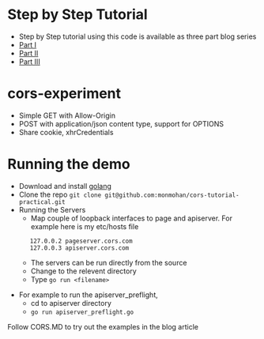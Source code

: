 # Step by Step Tutorial
* Step by Step tutorial using this code is available as three part blog series
* [Part I](https://medium.com/@software_factotum/cross-origin-resource-sharing-a-hands-on-tutorial-fb19748cb3b7)
* [Part II](https://medium.com/@software_factotum/cross-origin-resource-sharing-a-hands-on-tutorial-part-ii-complex-requests-ed5be46fadcf)
* [Part III](https://medium.com/@software_factotum/cross-origin-resource-sharing-a-hands-on-tutorial-part-iii-cookies-a60ecbee0983)

# cors-experiment
* Simple GET with Allow-Origin
* POST with application/json content type, support for OPTIONS
* Share cookie, xhrCredentials

# Running the demo
* Download and install [golang](https://golang.org/dl/)
* Clone the repo
    `git clone git@github.com:monmohan/cors-tutorial-practical.git`
* Running the Servers
    + Map couple of loopback interfaces to page and apiserver. For example here is my etc/hosts file
    ```
       127.0.0.2 pageserver.cors.com
       127.0.0.3 apiserver.cors.com
    ```
    + The servers can be run directly from the source
    + Change to the relevent directory
    + Type `go run <filename>`
- For example to run the apiserver_preflight, 
    + cd to apiserver directory
    + `go run apiserver_preflight.go`

Follow CORS.MD to try out the examples in the blog article
